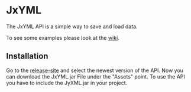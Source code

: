 # JxYML

The JxYML API is a simple way to save and load data.

To see some examples please look at the [wiki](https://github.com/Zero-Developing/JxYML/wiki).

## Installation
Go to the [release-site](https://github.com/Zero-Developing/JxYML/releases) and select the newest version of the API. Now you can download the JxYML.jar File under the "Assets" point.
To use the API you have to include the JyXML.jar in your project.<br>



